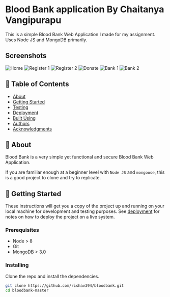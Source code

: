 # Blood Bank application By Chaitanya Vangipurapu

This is a simple Blood Bank Web Application I made for my assignment. Uses Node JS and MongoDB primarily.

## Screenshots

![Home](screenshots/Home.png)
![Register 1](screenshots/Register.png)
![Register 2](screenshots/Register.png)
![Donate](screenshots/Donate.png)
![Bank 1](screenshots/Bank.png)
![Bank 2](screenshots/Bank.png)

## 📝 Table of Contents

- [About](#-about-)
- [Getting Started](#-getting-started-)
- [Testing](#-running-the-tests-)
- [Deployment](#-deployment-)
- [Built Using](#-built-using-)
- [Authors](#-authors-)
- [Acknowledgments](#-acknowledgements-)

## 🧐 About

Blood Bank is a very simple yet functional and secure Blood Bank Web Application.

If you are familiar enough at a beginner level with `Node JS` and `mongoose`, this is a good project to clone and try to replicate.

## 🏁 Getting Started

These instructions will get you a copy of the project up and running on your local machine for development and testing purposes. See [deployment](#deployment) for notes on how to deploy the project on a live system.

### Prerequisites

- Node > 8
- Git
- MongoDB > 3.0

### Installing

Clone the repo and install the dependencies.

```bash
git clone https://github.com/rishav394/bloodbank.git
cd bloodbank-master
